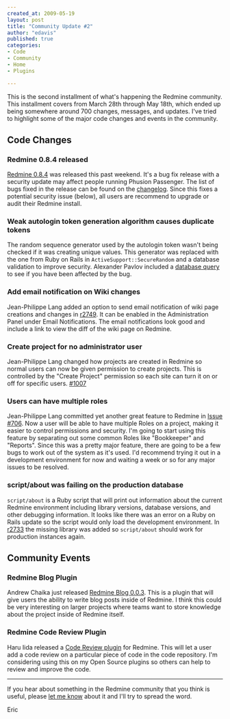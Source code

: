 ```yaml
---
created_at: 2009-05-19
layout: post
title: "Community Update #2"
author: "edavis"
published: true
categories:
- Code
- Community
- Home
- Plugins

---
```


 
This is the second installment of what's happening the Redmine community.  This installment covers from March 28th through May 18th, which ended up being somewhere around 700 changes, messages, and updates.  I've tried to highlight some of the major code changes and events in the community.

## Code Changes

### Redmine 0.8.4 released

[Redmine 0.8.4][0.8.4] was released this past weekend.  It's a bug fix release with a security update may affect people running Phusion Passenger.  The list of bugs fixed in the release can be found on the [changelog][changelog].  Since this fixes a potential security issue (below), all users are recommend to upgrade or audit their Redmine install.

### Weak autologin token generation algorithm causes duplicate tokens

The random sequence generator used by the autologin token wasn't being checked if it was creating unique values.  This generator was replaced with the one from Ruby on Rails in `ActiveSupport::SecureRandom` and a database validation to improve security.  Alexander Pavlov included a [database query][#3351] to see if you have been affected by the bug.

### Add email notification on Wiki changes

Jean-Philippe Lang added an option to send email notification of wiki page creations and changes in [r2749][r2749].  It can be enabled in the Administration Panel under Email Notifications.  The email notifications look good and include a link to view the diff of the wiki page on Redmine.

### Create project for no administrator user

Jean-Philippe Lang changed how projects are created in Redmine so normal users can now be given permission to create projects.  This is controlled by the "Create Project" permission so each site can turn it on or off for specific users.  [#1007][#1007]

### Users can have multiple roles

Jean-Philippe Lang committed yet another great feature to Redmine in [Issue #706][#706].  Now a user will be able to have multiple Roles on a project, making it easier to control permissions and security.  I'm going to start using this feature by separating out some common Roles like "Bookkeeper" and "Reports".  Since this was a pretty major feature, there are going to be a few bugs to work out of the system as it's used.  I'd recommend trying it out in a development environment for now and waiting a week or so for any major issues to be resolved.

### script/about was failing on the production database

`script/about` is a Ruby script that will print out information about the current Redmine environment including library versions, database versions, and other debugging information.  It looks like there was an error on a Ruby on Rails update so the script would only load the development environment.  In [r2733][r2733] the missing library was added so `script/about` should work for production instances again.

## Community Events

### Redmine Blog Plugin

Andrew Chaika just released [Redmine Blog 0.0.3][blog_plugin].  This is a plugin that will give users the ability to write blog posts inside of Redmine.  I think this could be very interesting on larger projects where teams want to store knowledge about the project inside of Redmine itself.

### Redmine Code Review Plugin

Haru Iida released a [Code Review plugin][code_review] for Redmine.  This will let a user add a code review on a particular piece of code in the code repository.  I'm considering using this on my Open Source plugins so others can help to review and improve the code.

---

If you hear about something in the Redmine community that you think is useful, please [let me know][new post] about it and I'll try to spread the word.

Eric

[new post]: https://projects.littlestreamsoftware.com/projects/redmine-blog/issues/new
[blog_plugin]: http://www.redmine.org/boards/3/topics/5782
[code_review]: http://www.redmine.org/boards/3/topics/5878
[r2749]: http://www.redmine.org/projects/redmine/repository/revisions/2749
[r2733]: http://www.redmine.org/projects/redmine/repository/revisions/2733
[0.8.4]: http://www.redmine.org/news/26
[changelog]: http://www.redmine.org/wiki/redmine/Changelog#v084-2009-05-17
[#1007]: http://www.redmine.org/issues/1007
[#706]: http://www.redmine.org/issues/706
[#3351]: http://www.redmine.org/issues/3351#note-5

